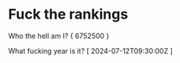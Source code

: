 # Fuck the rankings

Who the hell am I?
{ 6752500 }

What fucking year is it?
[ 2024-07-12T09:30:00Z ]
